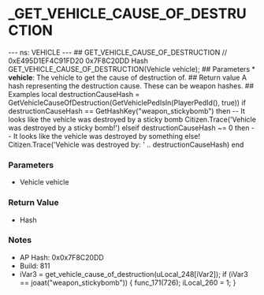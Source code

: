 # _GET_VEHICLE_CAUSE_OF_DESTRUCTION

--- ns: VEHICLE --- ## GET_VEHICLE_CAUSE_OF_DESTRUCTION  // 0xE495D1EF4C91FD20 0x7F8C20DD Hash GET_VEHICLE_CAUSE_OF_DESTRUCTION(Vehicle vehicle);   ## Parameters * **vehicle**: The vehicle to get the cause of destruction of.  ## Return value A hash representing the destruction cause. These can be weapon hashes.  ## Examples local destructionCauseHash = GetVehicleCauseOfDestruction(GetVehiclePedIsIn(PlayerPedId(), true)) if destructionCauseHash == GetHashKey("weapon_stickybomb") then -- It looks like the vehicle was destroyed by a sticky bomb Citizen.Trace('Vehicle was destroyed by a sticky bomb!') elseif destructionCauseHash ~= 0 then -- It looks like the vehicle was destroyed by something else! Citizen.Trace('Vehicle was destroyed by: ' .. destructionCauseHash) end

### Parameters
* Vehicle vehicle

### Return Value
* Hash

### Notes
* AP Hash: 0x0x7F8C20DD
* Build: 811
* iVar3 = get_vehicle_cause_of_destruction(uLocal_248[iVar2]);
if (iVar3 == joaat("weapon_stickybomb"))
{
	func_171(726);
	iLocal_260 = 1;
}

